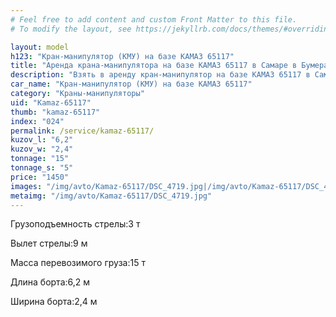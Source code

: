 ```yaml
---
# Feel free to add content and custom Front Matter to this file.
# To modify the layout, see https://jekyllrb.com/docs/themes/#overriding-theme-defaults

layout: model
h123: "Кран-манипулятор (КМУ) на базе КАМАЗ 65117"
title: "Аренда крана-манипулятора на базе КАМАЗ 65117 в Самаре в Бумеранг-АвтоТранс"
description: "Взять в аренду кран-манипулятор на базе КАМАЗ 65117 в Самаре в Бумеранг-АвтоТранс"
car_name: "Кран-манипулятор (КМУ) на базе КАМАЗ 65117"
category: "Краны-манипуляторы"
uid: "Kamaz-65117"
thumb: "kamaz-65117"
index: "024"
permalink: /service/kamaz-65117/
kuzov_l: "6,2"
kuzov_w: "2,4"
tonnage: "15"
tonnage_s: "5"
price: "1450"
images: "/img/avto/Kamaz-65117/DSC_4719.jpg|/img/avto/Kamaz-65117/DSC_4731.jpg|/img/avto/Kamaz-65117/DSC_4738.jpg"
metaimg: "/img/avto/Kamaz-65117/DSC_4719.jpg"
---
```


<p><span>Грузоподъемность стрелы:</span><span>3 т</span></p>

<p><span>Вылет стрелы:</span><span>9 м</span></p>

<p><span>Масса перевозимого груза:</span><span>15 т</span></p>

<p><span>Длина борта:</span><span>6,2 м</span></p>

<p><span>Ширина борта:</span><span>2,4 м</span></p>
